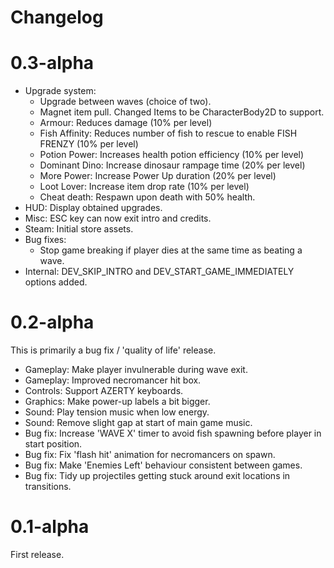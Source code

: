 # Changelog

# 0.3-alpha

* Upgrade system:
    * Upgrade between waves (choice of two).
    * Magnet item pull.  Changed Items to be CharacterBody2D to support.
    * Armour: Reduces damage (10% per level)
    * Fish Affinity: Reduces number of fish to rescue to enable FISH FRENZY (10% per level)
    * Potion Power: Increases health potion efficiency (10% per level)
    * Dominant Dino: Increase dinosaur rampage time (20% per level)
    * More Power: Increase Power Up duration (20% per level)
    * Loot Lover: Increase item drop rate (10% per level)
    * Cheat death: Respawn upon death with 50% health.
* HUD: Display obtained upgrades.
* Misc: ESC key can now exit intro and credits.
* Steam: Initial store assets.
* Bug fixes:
    * Stop game breaking if player dies at the same time as beating a wave.
* Internal: DEV_SKIP_INTRO and DEV_START_GAME_IMMEDIATELY options added.

# 0.2-alpha

This is primarily a bug fix / 'quality of life' release.

* Gameplay: Make player invulnerable during wave exit.
* Gameplay: Improved necromancer hit box.
* Controls: Support AZERTY keyboards.
* Graphics: Make power-up labels a bit bigger.
* Sound: Play tension music when low energy.
* Sound: Remove slight gap at start of main game music.
* Bug fix: Increase 'WAVE X' timer to avoid fish spawning before player in start position.
* Bug fix: Fix 'flash hit' animation for necromancers on spawn.
* Bug fix: Make 'Enemies Left' behaviour consistent between games.
* Bug fix: Tidy up projectiles getting stuck around exit locations in transitions.

# 0.1-alpha

First release.
